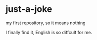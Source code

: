 # just-a-joke
my first repository, so it means nothing

I finally find it, English is so diffcult for me.
